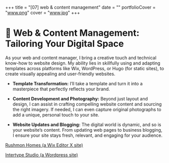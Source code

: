 +++
title = "[07] web & content management"
date = ""
portfolioCover = "www.png"
cover = "www.jpg"
+++
# 🌟 Web & Content Management: Tailoring Your Digital Space

As your web and content manager, I bring a creative touch and technical know-how to website design. My ability lies in skillfully using and adapting templates across platforms like Wix, WordPress, or Hugo (for static sites), to create visually appealing and user-friendly websites.

- **Template Transformation:** I’ll take a template and turn it into a masterpiece that perfectly reflects your brand.

- **Content Development and Photography:** Beyond just layout and design, I can assist in crafting compelling website content and sourcing the right imagery. If needed, I can even capture original photographs to add a unique, personal touch to your site.

- **Website Updates and Blogging:** The digital world is dynamic, and so is your website’s content. From updating web pages to business blogging, I ensure your site stays fresh, relevant, and engaging for your audience.

[Rushmon Homes (a Wix Editor X site)](https://www.rushmonhomes.co.uk)

[Intertype Studio (a Wordpress site)](https://www.intertypestudio.com)
